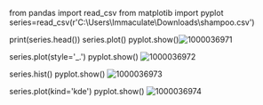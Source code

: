 from pandas import read_csv
from matplotib import pyplot
series=read_csv(r'C:\Users\Immaculate\Downloads\shampoo.csv')

print(series.head())
series.plot()
pyplot.show()![1000036971](https://github.com/user-attachments/assets/c46e14cc-faf2-4886-a2af-154f769d9c4c)

series.plot(style='_.')
pyplot.show()
![1000036972](https://github.com/user-attachments/assets/4186a8e8-b929-429b-b23f-18c829223077)


series.hist()
pyplot.show()
![1000036973](https://github.com/user-attachments/assets/6df6b0eb-9901-4fc6-bf65-6784f8d792cb)



series.plot(kind='kde')
pyplot.show()
![1000036974](https://github.com/user-attachments/assets/52980368-cb91-4256-8076-62b01e110990)
